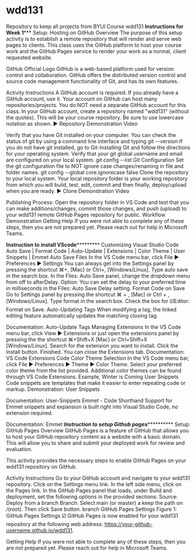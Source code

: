 # wdd131
Repository to keep all projects from BYUI Course wdd131 
******************Instructions for Week 1*********************
Setup: Hosting on GitHub
Overview
The purpose of this setup activity is to establish a remote repository that will render and serve web pages to clients. This class uses the GitHub platform to host your course work and the GitHub Pages service to render your work as a normal, client requested website.

GitHub Official Logo
GitHub is a web-based platform used for version control and collaboration. GitHub offers the distributed version control and source code management functionality of Git, and has its own features.

Activity Instructions
A GitHub account is required. If you already have a GitHub account, use it. Your account on GitHub can host many repositories/projects.
You do NOT need a separate GitHub account for this class.
In your GitHub account, create a repository named "wdd131" (without the quotes). This will be your course repository. Be sure to use lowercase notation as shown.
▶️ Repository Demonstration Video

Verify that you have Git installed on your computer. You can check the status of git by using a command line interface and typing
git --version
If you do not have git installed, go to Git-Installing Git and follow the directions for your operating system.
Verify that your git global username and email are configured on your local system.
git config --list
Git Configuration
Set the git configuration file to NOT ignore case changes/renaming in file and folder names.
git config --global core.ignorecase false
Clone the repository to your local system. Your local repository folder is your working repository from which you will build, test, edit, commit and then finally, deploy/upload when you are ready.
▶️ Clone Demonstration Video

Publishing Process: Open the repository folder in VS Code and test that you can make additions/changes, commit those changes, and push (upload) to your wdd131 remote GitHub Pages repository for public.
Workflow Demonstration
Getting Help
If you were not able to complete any of these steps, then you are not prepared yet.
Please reach out for help in Microsoft Teams.

************Instruction to install VScode*********************
Customizing Visual Studio Code
Auto Save | Format Code | Auto-Update | Extensions | Color Theme | User Snippets | Emmet
Auto Save Files
In the VS Code menu bar, click File ► Preferences ► Settings
You can always get into the Settings panel by pressing the shortcut ⌘+, [Mac] or Ctrl+, [Windows/Linux].
Type auto save in the search box.
In the Files: Auto Save panel, change the dropdown menu from off to afterDelay.
Option: You can set the delay to your preferred time in milliseconds in the Files: Auto Save Delay setting.
Format Code on Save
Go to Settings panel by pressing the shortcut ⌘ + , [Mac] or Ctrl + , [Windows/Linux].
Type format in the search box.
Check the box for ☑️Editor: Format on Save.
Auto-Updating Tags
When modifying a tag, the linked editing feature automatically updates the matching closing tag.

Documentation: Auto-Update Tags
Managing Extensions
In the VS Code menu bar, click View ► Extensions or just open the extensions panel by pressing the the shortcut ⌘+Shift+X [Mac] or Ctrl+Shift+X [Windows/Linux].
Search for the extension you want to install.
Click the Install button.
Finished. You can close the Extensions tab.
Documentation: VS Code Extensions
Code Color Theme Selection
In the VS Code menu bar, click File ► Preferences ► Theme ► Color Theme.
Select your preferred color theme from the list provided.
Additional color themes can be found through VS Code Extensions. Example, Winter is Coming
User Snippets
Code snippets are templates that make it easier to enter repeating code or markup.
Demonstration: User Snippets

Documentation: User-Snippets
Emmet - Code Shorthand
Support for Emmet snippets and expansion is built right into Visual Studio Code, no extension required.

Documentation: Emmet
***********Instruction to setup Github pages*********************
Setup: GitHub Pages
Overview
GitHub Pages is a feature of GitHub that allows you to host your GitHub repository content as a website with a basic domain. This will allow you to share and submit your deployed work for review and evaluation.

This activity provides the necessary steps to enable GitHub Pages on your wdd131 repository on GitHub.

Activity Instructions
Go to your GitHub account and navigate to your wdd131 repository.
Click on the Settings menu link.
In the left side menu, click on the Pages link.
In the GitHub Pages panel that loads, under Build and deployment, set the following options in the provided sections:
Source: Deploy from a branch
Branch: Select main (or master) a keep the path on /(root). Then click Save button. branch
GitHub Pages Settings
Figure 1: GitHub Pages Settings
☑️ GitHub Pages is now enabled for your wdd131 repository at the following web address:
https://your-github-username.github.io/wdd131.

Getting Help
If you were not able to complete any of these steps, then you are not prepared yet.
Please reach out for help in Microsoft Teams.
